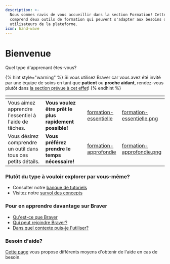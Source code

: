 ```yaml
---
description: >-
  Nous sommes ravis de vous accueillir dans la section Formation! Cette section
  comprend deux outils de formation qui peuvent s'adapter aux besoins des futurs
  utilisateurs de la plateforme.
icon: hand-wave
---
```


# Bienvenue

Quel type d'apprenant êtes-vous?

{% hint style="warning" %}
Si vous utilisez Braver car vous avez été invité par une équipe de soins en tant que **patient** ou **proche aidant**, rendez-vous plutôt dans [la section prévue à cet effet](pour-les-patients-et-proches-aidants/bienvenue.md)!
{% endhint %}

<table data-card-size="large" data-view="cards"><thead><tr><th></th><th></th><th></th><th data-hidden data-card-target data-type="content-ref"></th><th data-hidden data-card-cover data-type="files"></th></tr></thead><tbody><tr><td>Vous aimez apprendre l'essentiel à l'aide de tâches.</td><td><strong>Vous voulez être prêt le plus rapidement possible!</strong></td><td></td><td><a href="pour-les-professionnels/formation-essentielle/">formation-essentielle</a></td><td><a href=".gitbook/assets/formation-essentielle.png">formation-essentielle.png</a></td></tr><tr><td>Vous désirez comprendre un outil dans tous ces petits détails.</td><td><strong>Vous préférez prendre le temps nécessaire!</strong></td><td></td><td><a href="pour-les-professionnels/formation-approfondie/">formation-approfondie</a></td><td><a href=".gitbook/assets/formation-approfondie.png">formation-approfondie.png</a></td></tr></tbody></table>

### Plutôt du type à vouloir explorer par vous-même?

* Consulter notre [banque de tutoriels](https://support.braver.net/guides/pour-les-professionnels/debuter-ici)
* Visitez notre [survol des concepts](https://support.braver.net/pour-les-professionnels/pour-debuter)

### Pour en apprendre davantage sur Braver

* [Qu'est-ce que Braver](https://app.gitbook.com/s/C7asQvRtcnnGS2hUcyO0/introduction/quest-ce-que-braver)
* [Qui peut rejoindre Braver?](https://app.gitbook.com/s/C7asQvRtcnnGS2hUcyO0/introduction/qui-peut-rejoindre-braver)
* [Dans quel contexte puis-je l'utiliser?](https://app.gitbook.com/s/C7asQvRtcnnGS2hUcyO0/introduction/dans-quel-contexte-peut-on-lutiliser)

### Besoin d'aide?

[Cette page](https://support.braver.net/besoin-daide) vous propose différents moyens d'obtenir de l'aide en cas de besoin.
